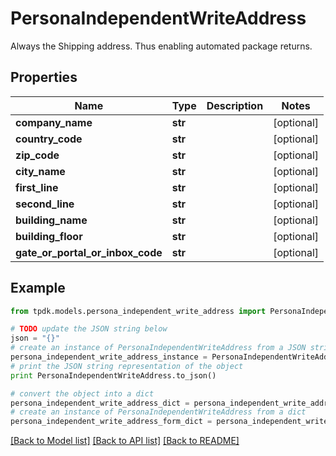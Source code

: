 # PersonaIndependentWriteAddress

Always the Shipping address. Thus enabling automated package returns.

## Properties
Name | Type | Description | Notes
------------ | ------------- | ------------- | -------------
**company_name** | **str** |  | [optional] 
**country_code** | **str** |  | [optional] 
**zip_code** | **str** |  | [optional] 
**city_name** | **str** |  | [optional] 
**first_line** | **str** |  | [optional] 
**second_line** | **str** |  | [optional] 
**building_name** | **str** |  | [optional] 
**building_floor** | **str** |  | [optional] 
**gate_or_portal_or_inbox_code** | **str** |  | [optional] 

## Example

```python
from tpdk.models.persona_independent_write_address import PersonaIndependentWriteAddress

# TODO update the JSON string below
json = "{}"
# create an instance of PersonaIndependentWriteAddress from a JSON string
persona_independent_write_address_instance = PersonaIndependentWriteAddress.from_json(json)
# print the JSON string representation of the object
print PersonaIndependentWriteAddress.to_json()

# convert the object into a dict
persona_independent_write_address_dict = persona_independent_write_address_instance.to_dict()
# create an instance of PersonaIndependentWriteAddress from a dict
persona_independent_write_address_form_dict = persona_independent_write_address.from_dict(persona_independent_write_address_dict)
```
[[Back to Model list]](../README.md#documentation-for-models) [[Back to API list]](../README.md#documentation-for-api-endpoints) [[Back to README]](../README.md)


